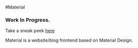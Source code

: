 #Material
### Work In Progress.

Take a sneak peek [here](http://vinay-jaju.github.io/material)

Material is a website/blog frontend based on Material Design.
